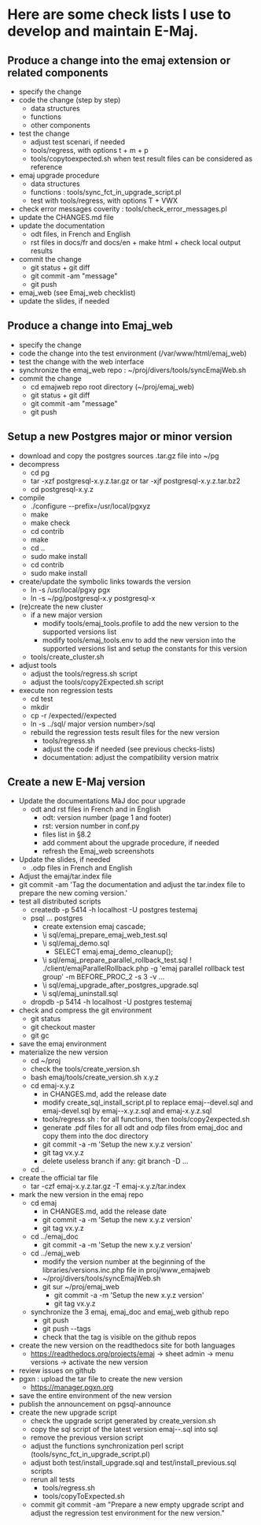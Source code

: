 Here are some check lists I use to develop and maintain E-Maj.
=============================================================

**Produce a change** into the **emaj extension** or related components
--------------------------------------------------------------

- specify the change
- code the change (step by step)
	- data structures
	- functions
	- other components
- test the change
	- adjust test scenari, if needed
	- tools/regress, with options t + m + p
	- tools/copytoexpected.sh when test result files can be considered as reference
- emaj upgrade procedure
	- data structures
	- functions : tools/sync_fct_in_upgrade_script.pl
	- test with tools/regress, with options T + VWX
- check error messages coverity : tools/check_error_messages.pl
- update the CHANGES.md file
- update the documentation
	- odt files, in French and English
	- rst files in docs/fr and docs/en + make html + check local output results
- commit the change
	- git status + git diff
	- git commit -am "message"
	- git push
- emaj_web (see Emaj_web checklist)
- update the slides, if needed


**Produce a change** into **Emaj_web**
----------------------------------

- specify the change
- code the change into the test environment (/var/www/html/emaj_web)
- test the change with the web interface
- synchronize the emaj_web repo : ~/proj/divers/tools/syncEmajWeb.sh
- commit the change
	- cd emajweb repo root directory (~/proj/emaj_web)
	- git status + git diff
	- git commit -am "message"
	- git push

Setup a new **Postgres major or minor version**
-------------------------------------------

- download and copy the postgres sources .tar.gz file into ~/pg
- decompress
	- cd pg
	- tar -xzf postgresql-x.y.z.tar.gz or tar -xjf postgresql-x.y.z.tar.bz2
	- cd postgresql-x.y.z
- compile
	- ./configure --prefix=/usr/local/pgxyz
	- make
	- make check
	- cd contrib
	- make
	- cd ..
	- sudo make install
	- cd contrib
	- sudo make install
- create/update the symbolic links towards the version
	- ln -s /usr/local/pgxy pgx
	- ln -s ~/pg/postgresql-x.y postgresql-x
- (re)create the new cluster
	- if a new major version
		- modify tools/emaj_tools.profile to add the new version to the supported versions list
		- modify tools/emaj_tools.env to add the new version into the supported versions list and setup the constants for this version
	- tools/create_cluster.sh <major version number>
- adjust tools
	- adjust the tools/regress.sh script
	- adjust the tools/copy2Expected.sh script
- execute non regression tests
	- cd test
	- mkdir <major version number>
	- cp -r <previous version number>/expected/<major version number>/expected
	- ln -s ../sql/ major version number>/sql
	- rebuild the regression tests result files for the new version
		- tools/regress.sh
		- adjust the code if needed (see previous checks-lists)
		- documentation: adjust the compatibility version matrix


Create a new **E-Maj version**
--------------------------

- Update the documentations MàJ doc pour upgrade 
	- odt and rst files in French and in English
		- odt: version number (page 1 and footer)
		- rst: version number in conf.py
		- files list in §8.2
		- add comment about the upgrade procedure, if needed
		- refresh the Emaj_web screenshots
- Update the slides, if needed
	- .odp files in French and English
- Adjust the emaj/tar.index file
- git commit -am 'Tag the documentation and adjust the tar.index file to prepare the new coming version.'
- test all distributed scripts
	- createdb -p 5414 -h localhost -U postgres testemaj
	- psql ... postgres
		- create extension emaj cascade;
		- \i sql/emaj_prepare_emaj_web_test.sql
		- \i sql/emaj_demo.sql
			- SELECT emaj.emaj_demo_cleanup();
		- \i sql/emaj_prepare_parallel_rollback_test.sql
			\! ./client/emajParallelRollback.php -g 'emaj parallel rollback test group' -m BEFORE_PROC_2 -s 3 -v ...
		- \i sql/emaj_upgrade_after_postgres_upgrade.sql
		- \i sql/emaj_uninstall.sql
	- dropdb -p 5414 -h localhost -U postgres testemaj
- check and compress the git environment
	- git status
	- git checkout master
	- git gc
- save the emaj environment
- materialize the new version
	- cd ~/proj
	- check the tools/create_version.sh
	- bash emaj/tools/create_version.sh x.y.z
	- cd emaj-x.y.z
		- in CHANGES.md, add the release date
		- modify create_sql_install_script.pl to replace emaj--devel.sql and emaj-devel.sql by emaj--x.y.z.sql and emaj-x.y.z.sql
		- tools/regress.sh : for all functions, then tools/copy2expected.sh
		- generate .pdf files for all odt and odp files from emaj_doc and copy them into the doc directory
		- git commit -a -m 'Setup the new x.y.z version'
		- git tag vx.y.z
		- delete useless branch if any: git branch -D ...
	- cd ..
- create the official tar file
	- tar -czf emaj-x.y.z.tar.gz -T emaj-x.y.z/tar.index
- mark the new version in the emaj repo
	- cd emaj
		- in CHANGES.md, add the release date
		- git commit -a -m 'Setup the new x.y.z version'
		- git tag vx.y.z
	- cd ../emaj_doc
		- git commit -a -m 'Setup the new x.y.z version'
	- cd ../emaj_web
		- modify the version number at the beginning of the libraries/versions.inc.php file in proj/www_emajweb
		- ~/proj/divers/tools/syncEmajWeb.sh
		- git sur ~/proj/emaj_web
			- git commit -a -m 'Setup the new x.y.z version'
			- git tag vx.y.z
	- synchronize the 3 emaj, emaj_doc and emaj_web github repo
		- git push
		- git push --tags
		- check that the tag is visible on the github repos
- create the new version on the readthedocs site for both languages
	- https://readthedocs.org/projects/emaj -> sheet admin -> menu versions -> activate the new version
- review issues on github
- pgxn : upload the tar file to create the new version
	- https://manager.pgxn.org
- save the entire environment of the new version
- publish the announcement on pgsql-announce
- create the new upgrade script
	- check the upgrade script generated by create_version.sh
	- copy the sql script of the latest version emaj--<version>.sql into sql
	- remove the previous version script
	- adjust the functions synchronization perl script (tools/sync_fct_in_upgrade_script.pl)
	- adjust both test/install_upgrade.sql and test/install_previous.sql scripts
	- rerun all tests
		- tools/regress.sh
		- tools/copyToExpected.sh
	- commit
		git commit -am "Prepare a new empty upgrade script and adjust the regression test environment for the new version."

